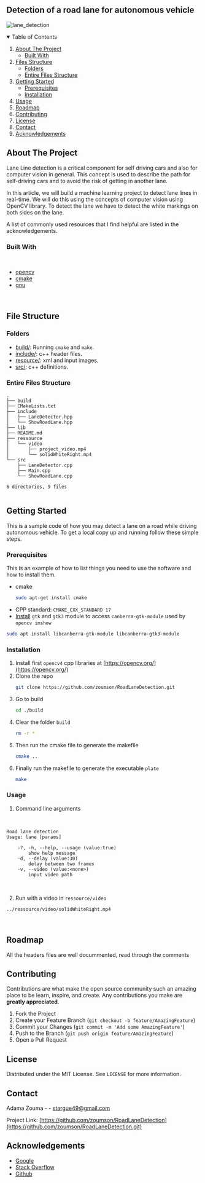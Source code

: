 ## Detection of a road lane for autonomous vehicle
![lane_detection](https://user-images.githubusercontent.com/38358621/120438139-91f13b00-c3b3-11eb-87e2-0381ff416563.png)

<!-- TABLE OF CONTENTS -->
<details open="open">
  <summary>Table of Contents</summary>
  <ol>
    <li>
      <a href="#about-the-project">About The Project</a>
      <ul>
        <li><a href="#built-with">Built With</a></li>
      </ul>
    </li>
    <li>
      <a href="#file-structure">Files Structure</a>
      <ul>
        <li><a href="#folders">Folders</a></li>
        <li><a href="#entire-files-structure">Entire Files Structure</a></li>
      </ul>
    </li>
    <li>
      <a href="#getting-started">Getting Started</a>
      <ul>
        <li><a href="#prerequisites">Prerequisites</a></li>
        <li><a href="#installation">Installation</a></li>
      </ul>
    </li>
    <li><a href="#usage">Usage</a></li>
    <li><a href="#roadmap">Roadmap</a></li>
    <li><a href="#contributing">Contributing</a></li>
    <li><a href="#license">License</a></li>
    <li><a href="#contact">Contact</a></li>
    <li><a href="#acknowledgements">Acknowledgements</a></li>
  </ol>
</details>



<!-- ABOUT THE PROJECT -->
## About The Project

<!-- [![Product Name Screen Shot][product-screenshot]](https://example.com) -->

Lane Line detection is a critical component for self driving cars and also for computer vision in general. This concept is used to describe the path for self-driving cars and to avoid the risk of getting in another lane.

In this article, we will build a machine learning project to detect lane lines in real-time. We will do this using the concepts of computer vision using OpenCV library. To detect the lane we have to detect the white markings on both sides on the lane.

A list of commonly used resources that I find helpful are listed in the acknowledgements.

<!--Built with -->
### Built With

<br>

* [opencv](https://opencv.org/)
* [cmake](https://cmake.org/)
* [gnu](https://www.gnu.org/)

<br>

## File Structure

### Folders

* [build/](build/): Running `cmake` and `make`.
* [include/](include/): c++ header files.
* [resource/](resource/): xml and input images.
* [src/](src/): c++ definitions.


### Entire Files Structure 


```
.
├── build
├── CMakeLists.txt
├── include
│   ├── LaneDetector.hpp
│   └── ShowRoadLane.hpp
├── lib
├── README.md
├── ressource
│   └── video
│       ├── project_video.mp4
│       └── solidWhiteRight.mp4
└── src
    ├── LaneDetector.cpp
    ├── Main.cpp
    └── ShowRoadLane.cpp

6 directories, 9 files


```


<!-- GETTING STARTED -->
## Getting Started

This is a sample code of how you may detect a lane on a road while driving autonomous vehicle.
To get a local copy up and running follow these simple steps.

### Prerequisites

This is an example of how to list things you need to use the software and how to install them.
* cmake
  ```sh
  sudo apt-get install cmake
  ```
 * CPP standard: `CMAKE_CXX_STANDARD 17`
 * [Install](https://askubuntu.com/questions/342202/failed-to-load-module-canberra-gtk-module-but-already-installed) `gtk` and `gtk3` module to access `canberra-gtk-module` used by `opencv imshow`
 
  ```sh
  sudo apt install libcanberra-gtk-module libcanberra-gtk3-module
  ```

### Installation

1. Install first `opencv4` cpp libraries at [https://opencv.org/](https://opencv.org/)
2. Clone the repo
   ```sh
   git clone https://github.com/zoumson/RoadLaneDetection.git
   ```
3. Go to build
   ```sh
   cd ./build
4. Clear the folder `build`
   ```sh
   rm -r *
   ```
5. Then run the cmake file to generate the makefile
   ```sh
   cmake ..
   ```
6. Finally run the makefile to generate the executable `plate`
   ```sh
   make
   ```


<!-- USAGE EXAMPLES -->
### Usage
1. Command line arguments
<br>

```
Road lane detection
Usage: lane [params] 

	-?, -h, --help, --usage (value:true)
		show help message
	-d, --delay (value:30)
		delay between two frames
	-v, --video (value:<none>)
		input video path

```

<br>

2. Run with a video in `ressource/video`
```
../ressource/video/solidWhiteRight.mp4
```

<br>


<!-- ROADMAP -->
## Roadmap

All the headers files are well docummented, read through the comments

<!-- CONTRIBUTING -->
## Contributing

Contributions are what make the open source community such an amazing place to be learn, inspire, and create. Any contributions you make are **greatly appreciated**.

1. Fork the Project
2. Create your Feature Branch (`git checkout -b feature/AmazingFeature`)
3. Commit your Changes (`git commit -m 'Add some AmazingFeature'`)
4. Push to the Branch (`git push origin feature/AmazingFeature`)
5. Open a Pull Request



<!-- LICENSE -->
## License

Distributed under the MIT License. See `LICENSE` for more information.



<!-- CONTACT -->
## Contact

Adama Zouma - <!-- [@your_twitter](https://twitter.com/your_username) -->- stargue49@gmail.com

Project Link: [https://github.com/zoumson/RoadLaneDetection](https://github.com/zoumson/RoadLaneDetection.git)



<!-- ACKNOWLEDGEMENTS -->
## Acknowledgements
* [Google](https://www.google.com/)
* [Stack Overflow](https://stackoverflow.com/)
* [Github](https://github.com/)




<!-- MARKDOWN LINKS & IMAGES -->
<!-- https://www.markdownguide.org/basic-syntax/#reference-style-links -->

[contributors-shield]: https://img.shields.io/github/contributors/othneildrew/Best-README-Template.svg?style=for-the-badge
[contributors-url]: https://github.com/othneildrew/Best-README-Template/graphs/contributors
[forks-shield]: https://img.shields.io/github/forks/othneildrew/Best-README-Template.svg?style=for-the-badge
[forks-url]: https://github.com/othneildrew/Best-README-Template/network/members
[stars-shield]: https://img.shields.io/github/stars/othneildrew/Best-README-Template.svg?style=for-the-badge
[stars-url]: https://github.com/othneildrew/Best-README-Template/stargazers
[issues-shield]: https://img.shields.io/github/issues/othneildrew/Best-README-Template.svg?style=for-the-badge
[issues-url]: https://github.com/othneildrew/Best-README-Template/issues
[license-shield]: https://img.shields.io/github/license/othneildrew/Best-README-Template.svg?style=for-the-badge
[license-url]: https://github.com/othneildrew/Best-README-Template/blob/master/LICENSE.txt
[linkedin-shield]: https://img.shields.io/badge/-LinkedIn-black.svg?style=for-the-badge&logo=linkedin&colorB=555
[linkedin-url]: linkedin.com/in/adama-zouma-553bba13a
[product-screenshot]: images/screenshot.png



